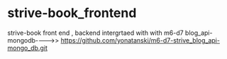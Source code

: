 # strive-book_frontend
 strive-book front end , backend intergrtaed with with m6-d7 blog_api-mongodb---->> https://github.com/yonatanski/m6-d7-strive_blog_api-mongo_db.git
